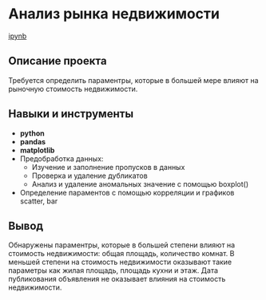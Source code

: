 # Анализ рынка недвижимости

[ipynb](https://github.com/VellStef/Portfolio/blob/765a720161c621225f995ca7a58f4905e9d63449/Real%20Estate%20Research/%D0%98%D1%81%D1%81%D0%BB%D0%B5%D0%B4%D0%BE%D0%B2%D0%B0%D0%BD%D0%B8%D0%B5%20%D0%BE%D0%B1%D1%8A%D1%8F%D0%B2%D0%BB%D0%B5%D0%BD%D0%B8%D0%B8%CC%86%20%D0%BE%20%D0%BF%D1%80%D0%BE%D0%B4%D0%B0%D0%B6%D0%B5%20%D0%BD%D0%B5%D0%B4%D0%B2%D0%B8%D0%B6%D0%B8%D0%BC%D0%BE%D1%81%D1%82%D0%B8.ipynb)

## Описание проекта

Требуется определить параментры, которые в большей мере влияют на рыночную стоимость недвижимости.



## Навыки и инструменты

- **python**
- **pandas**
- **matplotlib**
- Предобработка данных:
  - Изучение и заполнение пропусков в данных
  - Проверка и удаление дубликатов
  - Анализ и удаление аномальных значение с помощью boxplot()
- Определение параментов с помощью корреляции и графиков scatter, bar


## Вывод

Обнаружены параментры, которые в большей степени влияют на стоимость недвижимости: общая площадь, количество комнат. В меньшей степени на стоимость недвижимости оказывают такие параметры как жилая площадь, площадь кухни и этаж. Дата публикования объявления не оказывает влияния на стоимость недвижимости. 
